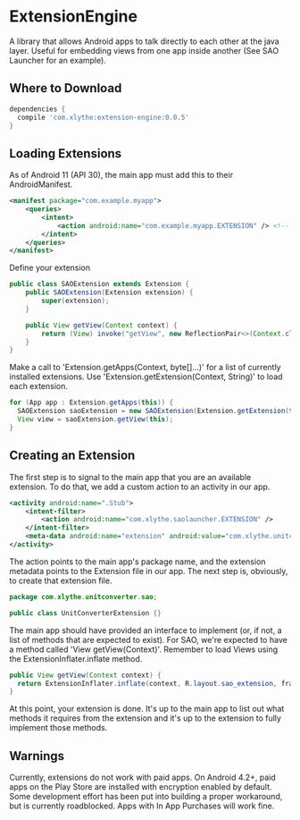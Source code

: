 ExtensionEngine
===============
A library that allows Android apps to talk directly to each other at the java layer. Useful for embedding views from one app inside another (See SAO Launcher for an example).

Where to Download
-----------------
```groovy
dependencies {
  compile 'com.xlythe:extension-engine:0.0.5'
}
```

Loading Extensions
----------------
As of Android 11 (API 30), the main app must add this to their AndroidManifest.
```xml
<manifest package="com.example.myapp">
    <queries>
        <intent>
            <action android:name="com.example.myapp.EXTENSION" /> <!-- Change com.example.myapp to your main app's package name -->
        </intent>
    </queries>
</manifest>
```

Define your extension
```java
public class SAOExtension extends Extension {
    public SAOExtension(Extension extension) {
        super(extension);
    }

    public View getView(Context context) {
        return (View) invoke("getView", new ReflectionPair<>(Context.class, context));
    }
}

```

Make a call to 'Extension.getApps(Context, byte[]...)' for a list of currently installed extensions.
Use 'Extension.getExtension(Context, String)' to load each extension.
```java
for (App app : Extension.getApps(this)) {
  SAOExtension saoExtension = new SAOExtension(Extension.getExtension(this, app));
  View view = saoExtension.getView(this);
}
```


Creating an Extension
----------------
The first step is to signal to the main app that you are an available extension.
To do that, we add a custom action to an activity in our app.
```xml
<activity android:name=".Stub">
    <intent-filter>
        <action android:name="com.xlythe.saolauncher.EXTENSION" />
    </intent-filter>
    <meta-data android:name="extension" android:value="com.xlythe.unitconverter.sao.UnitConverterExtension" />
</activity>
```
The action points to the main app's package name, and the extension metadata points to the Extension file in our app.
The next step is, obviously, to create that extension file.
```java
package com.xlythe.unitconverter.sao;

public class UnitConverterExtension {}
```
The main app should have provided an interface to implement (or, if not, a list of methods that are expected to exist).
For SAO, we're expected to have a method called 'View getView(Context)'. Remember to load Views using the ExtensionInflater.inflate method.
```java
public View getView(Context context) {
  return ExtensionInflater.inflate(context, R.layout.sao_extension, frame);
}
```
At this point, your extension is done. It's up to the main app to list out what methods it requires from the extension
and it's up to the extension to fully implement those methods.

Warnings
----------------
Currently, extensions do not work with paid apps. On Android 4.2+, paid apps on the Play Store are installed with encryption enabled by default.
Some development effort has been put into building a proper workaround, but is currently roadblocked. Apps with In App Purchases will work fine.
